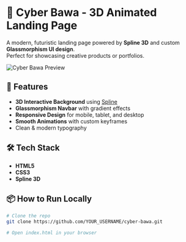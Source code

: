 # 🚀 Cyber Bawa - 3D Animated Landing Page

A modern, futuristic landing page powered by **Spline 3D** and custom **Glassmorphism UI design**.  
Perfect for showcasing creative products or portfolios.

![Cyber Bawa Preview](preview.png)

## 🌟 Features
- **3D Interactive Background** using [Spline](https://spline.design/)
- **Glassmorphism Navbar** with gradient effects
- **Responsive Design** for mobile, tablet, and desktop
- **Smooth Animations** with custom keyframes
- Clean & modern typography

## 🛠️ Tech Stack
- **HTML5**
- **CSS3**
- **Spline 3D**

## 📦 How to Run Locally
```bash
# Clone the repo
git clone https://github.com/YOUR_USERNAME/cyber-bawa.git

# Open index.html in your browser
